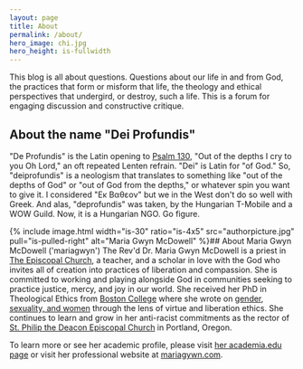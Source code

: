 ```yaml
---
layout: page
title: About
permalink: /about/
hero_image: chi.jpg
hero_height: is-fullwidth
---
```

This blog is all about questions. Questions about our life in and from God, the practices that form or misform that life, the theology and ethical perspectives that undergird, or destroy, such a life. This is a forum for engaging discussion and constructive critique.

## About the name "Dei Profundis"
"De Profundis" is the Latin opening to <a href="http://bible.oremus.org/?ql=70813836" target="_blank" title="Psalm 130 - NRSV">Psalm 130</a>, "Out of the depths I cry to you Oh Lord," an oft repeated Lenten refrain. "Dei" is Latin for "of God." So, "deiprofundis" is a neologism that translates to something like "out of the depths of God" or "out of God from the depths," or whatever spin you want to give it. I considered "Εκ Βαθεον" but we in the West don't do so well with Greek. And alas, "deprofundis" was taken, by the Hungarian T-Mobile and a WOW Guild. Now, it is a Hungarian NGO. Go figure.

{% include image.html width="is-30" ratio="is-4x5" src="authorpicture.jpg" pull="is-pulled-right" alt="Maria Gwyn McDowell" %}## About Maria Gwyn McDowell ('mariagwyn')
The Rev'd Dr. Maria Gwyn McDowell is a priest in <a href="http://www.episcopalchurch.org/" target="_blank">The Episcopal Church</a>, a teacher, and a scholar in love with the God who invites all of creation into practices of liberation and compassion. She is committed to working and playing alongside God in communities seeking to practice justice, mercy, and joy in our world. She received her PhD in Theological Ethics from <a href="http://www.bc.edu/schools/cas/theology/" target="_blank">Boston College</a> where she wrote on <a href="https://bc.academia.edu/MariaMcDowell" target="_blank">gender, sexuality, and women</a> through the lens of virtue and liberation ethics. She continues to learn and grow in her anti-racist commitments as the rector of <a href="https://stphilipthedeacon.org" target="_blank">St. Philip the Deacon Episcopal Church</a> in Portland, Oregon.

<p>To learn more or see her academic profile, please visit <a href="https://bc.academia.edu/MariaMcDowell" target="_blank">her academia.edu page</a> or visit her professional website at <a href="http://mariagwyn.com/" target="_blank">mariagywn.com</a>.
